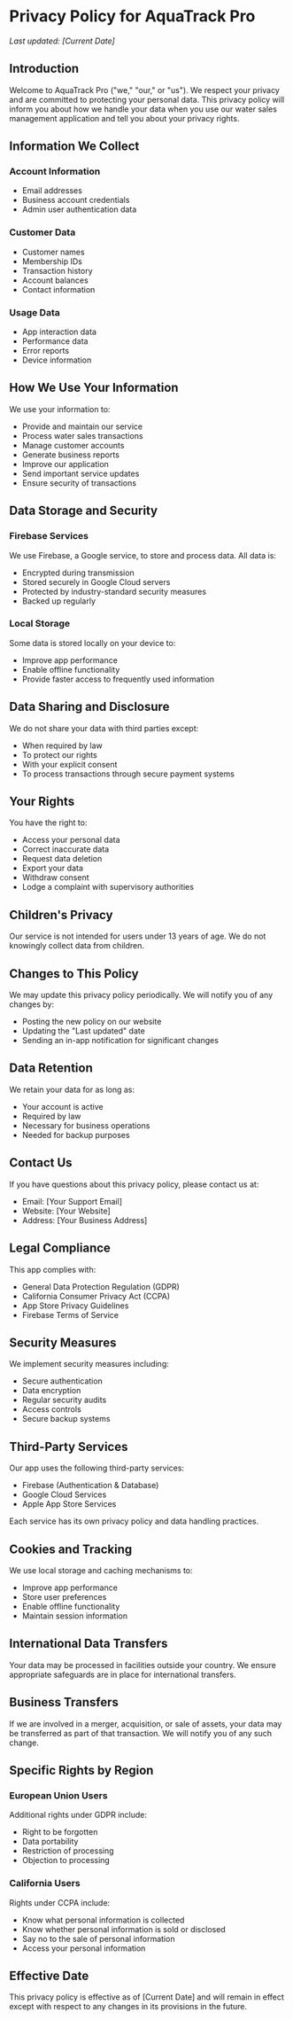 # Privacy Policy for AquaTrack Pro

*Last updated: [Current Date]*

## Introduction

Welcome to AquaTrack Pro ("we," "our," or "us"). We respect your privacy and are committed to protecting your personal data. This privacy policy will inform you about how we handle your data when you use our water sales management application and tell you about your privacy rights.

## Information We Collect

### Account Information
- Email addresses
- Business account credentials
- Admin user authentication data

### Customer Data
- Customer names
- Membership IDs
- Transaction history
- Account balances
- Contact information

### Usage Data
- App interaction data
- Performance data
- Error reports
- Device information

## How We Use Your Information

We use your information to:
- Provide and maintain our service
- Process water sales transactions
- Manage customer accounts
- Generate business reports
- Improve our application
- Send important service updates
- Ensure security of transactions

## Data Storage and Security

### Firebase Services
We use Firebase, a Google service, to store and process data. All data is:
- Encrypted during transmission
- Stored securely in Google Cloud servers
- Protected by industry-standard security measures
- Backed up regularly

### Local Storage
Some data is stored locally on your device to:
- Improve app performance
- Enable offline functionality
- Provide faster access to frequently used information

## Data Sharing and Disclosure

We do not share your data with third parties except:
- When required by law
- To protect our rights
- With your explicit consent
- To process transactions through secure payment systems

## Your Rights

You have the right to:
- Access your personal data
- Correct inaccurate data
- Request data deletion
- Export your data
- Withdraw consent
- Lodge a complaint with supervisory authorities

## Children's Privacy

Our service is not intended for users under 13 years of age. We do not knowingly collect data from children.

## Changes to This Policy

We may update this privacy policy periodically. We will notify you of any changes by:
- Posting the new policy on our website
- Updating the "Last updated" date
- Sending an in-app notification for significant changes

## Data Retention

We retain your data for as long as:
- Your account is active
- Required by law
- Necessary for business operations
- Needed for backup purposes

## Contact Us

If you have questions about this privacy policy, please contact us at:
- Email: [Your Support Email]
- Website: [Your Website]
- Address: [Your Business Address]

## Legal Compliance

This app complies with:
- General Data Protection Regulation (GDPR)
- California Consumer Privacy Act (CCPA)
- App Store Privacy Guidelines
- Firebase Terms of Service

## Security Measures

We implement security measures including:
- Secure authentication
- Data encryption
- Regular security audits
- Access controls
- Secure backup systems

## Third-Party Services

Our app uses the following third-party services:
- Firebase (Authentication & Database)
- Google Cloud Services
- Apple App Store Services

Each service has its own privacy policy and data handling practices.

## Cookies and Tracking

We use local storage and caching mechanisms to:
- Improve app performance
- Store user preferences
- Enable offline functionality
- Maintain session information

## International Data Transfers

Your data may be processed in facilities outside your country. We ensure appropriate safeguards are in place for international transfers.

## Business Transfers

If we are involved in a merger, acquisition, or sale of assets, your data may be transferred as part of that transaction. We will notify you of any such change.

## Specific Rights by Region

### European Union Users
Additional rights under GDPR include:
- Right to be forgotten
- Data portability
- Restriction of processing
- Objection to processing

### California Users
Rights under CCPA include:
- Know what personal information is collected
- Know whether personal information is sold or disclosed
- Say no to the sale of personal information
- Access your personal information

## Effective Date

This privacy policy is effective as of [Current Date] and will remain in effect except with respect to any changes in its provisions in the future. 
